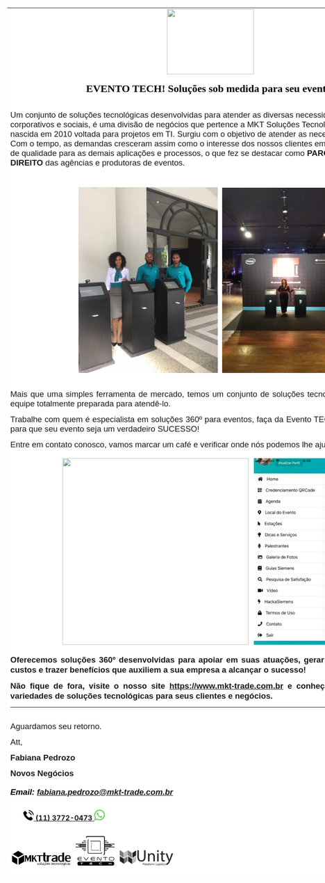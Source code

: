 <!-- html ignored --><!-- head ignored --><!-- meta ignored -->
<div class="moz-forward-container"><center>
<table style="height: 2000px; width: 936px; border-color: #ffffff; background-color: #ffffff;">
<tbody>
<tr style="height: 100px;">
<td style="height: 100px; width: 934px; text-align: center;" colspan="2" align="center"><center><span style="font-size: 12pt;"><img src="https://ci3.googleusercontent.com/proxy/_8qwWqNosQC3Q6z-iiEvtPm5jD6hSXejY48rsX6KIvO0wsJd9d5_cgx5HscgLqdqWF5qrzgfJ8O0FqCY_WhYG9N51UwDzUPDzw1TVmiXV7EZaIKdv-MwyZCVEX5SpJI9w_C6sOztbA=s0-d-e1-ft#https://marketing.mkt-trade.com.br/media/images/c4bccd5c50b0adc279f4973ee10f3342.png" width="200" height="150" /></span></center><center>
<p style="text-align: center;" align="center"><span style="color: #000000; font-size: 18pt;"><strong><span style="font-family: times new roman, times, serif;">EVENTO TECH! Solu&ccedil;&otilde;es sob medida para seu evento!<br /></span><span style="font-family: times new roman, times, serif;"></span></strong></span></p>
</center></td>
</tr>
<tr style="height: 400px;">
<td style="height: 400px; width: 934px;" colspan="2"><br /><span style="font-size: 14pt; font-family: helvetica, arial, sans-serif;">Um conjunto de solu&ccedil;&otilde;es tecnol&oacute;gicas desenvolvidas para atender as diversas necessidades de EVENTOS corporativos e sociais, &eacute; uma divis&atilde;o de neg&oacute;cios que pertence a MKT Solu&ccedil;&otilde;es Tecnol&oacute;gicas, empresa nascida em 2010 voltada para projetos em TI. Surgiu com o objetivo de atender as necessidades de marketing. Com o tempo, as demandas cresceram assim como o interesse dos nossos clientes em manter o mesmo n&iacute;vel de qualidade para as demais aplica&ccedil;&otilde;es e processos, o que fez se destacar como <strong>PARCEIRA</strong> e <strong>BRA&Ccedil;O DIREITO</strong> das ag&ecirc;ncias e produtoras de eventos.</span><br />
<p style="text-align: justify;">&nbsp;</p>
<p style="text-align: center;"><span style="font-size: 14pt; font-family: times new roman, times, serif;"><img src="https://raw.githubusercontent.com/MKT-Trade/ImagensDaEmpresa/master/template/Evento-tech/WhatsApp%20Image%202019-08-16%20at%2013.58.35(1).jpeg" width="321" height="427" />&nbsp; <img src="https://raw.githubusercontent.com/MKT-Trade/ImagensDaEmpresa/master/template/Evento-tech/WhatsApp%20Image%202019-05-14%20at%2010.36.44(1).jpeg" width="277" height="426" /><br /></span></p>
</td>
</tr>
<tr style="height: 50px;">
<td style="height: 50px; width: 934px; text-align: justify;" colspan="2">
<p><span style="font-size: 14pt; font-family: helvetica, arial, sans-serif;">Mais que uma simples ferramenta de mercado, temos um conjunto de solu&ccedil;&otilde;es tecnol&oacute;gicas somada a uma equipe totalmente preparada para atend&ecirc;-lo.</span></p>
<p><span style="font-size: 14pt; font-family: helvetica, arial, sans-serif;">Trabalhe com quem &eacute; especialista em solu&ccedil;&otilde;es 360&ordm; para eventos, fa&ccedil;a da Evento TECH a escolha n&uacute;mero 1 para que seu evento seja um verdadeiro SUCESSO! <br /></span></p>
<p><span style="font-size: 14pt; font-family: helvetica, arial, sans-serif;">Entre em contato conosco, vamos marcar um caf&eacute; e verificar onde n&oacute;s podemos lhe ajudar.</span></p>
</td>
</tr>
<tr style="height: 111.6px;">
<td style="height: 111.6px; width: 459px;"><center><span style="font-family: times new roman, times, serif; font-size: 12pt;"><img src="https://raw.githubusercontent.com/MKT-Trade/ImagensDaEmpresa/master/template/Evento-tech/APP%20YP%C3%8A.jpeg" width="429" height="429" />&nbsp;&nbsp; <img src="https://raw.githubusercontent.com/MKT-Trade/ImagensDaEmpresa/master/template/Evento-tech/APP%20SIEMENS.jpeg" width="241" height="429" /><br /></span></center></td>
</tr>
<tr style="height: 65px;">
<td style="height: 65px; width: 934px;" colspan="2">
<p style="text-align: justify;"><span style="font-size: 14pt;"><strong><span style="font-family: helvetica, arial, sans-serif;">Oferecemos solu&ccedil;&otilde;es 360&ordm; desenvolvidas para apoiar em suas atua&ccedil;&otilde;es, gerar rentabilidade, reduzir custos e trazer benef&iacute;cios que auxiliem a sua empresa a alcan&ccedil;ar o sucesso!</span></strong></span></p>
<p style="text-align: justify;"><span style="font-size: 14pt;"><strong><span style="font-family: helvetica, arial, sans-serif;">N&atilde;o fique de fora, visite o nosso site <a href="https://www.mkt-trade.com.br" target="_blank" rel="noopener noreferrer">https://www.mkt-trade.com.br</a> e conhe&ccedil;a nossos cases e as variedades de solu&ccedil;&otilde;es tecnol&oacute;gicas para seus clientes e neg&oacute;cios.</span></strong></span></p>
<hr /></td>
</tr>
<tr style="height: 34px;">
<td style="height: 34px; width: 934px;" colspan="2">
<p style="text-align: left;"><span style="font-family: helvetica, arial, sans-serif; font-size: 14pt;">Aguardamos seu retorno.</span></p>
<p style="text-align: left;"><span style="font-family: helvetica, arial, sans-serif; font-size: 14pt;">Att,</span></p>
<p style="text-align: left;"><span style="font-family: helvetica, arial, sans-serif; font-size: 14pt;"><strong>Fabiana Pedrozo</strong></span></p>
<p style="text-align: left;"><span style="font-family: helvetica, arial, sans-serif; font-size: 14pt;"><strong>Novos Neg&oacute;cios</strong></span></p>
<h5 id="h24sk750783n1f48paavhw3tu1fi83xp" class="font_5" style="font-size: 15px; text-align: left;"><span style="font-size: 14pt; font-family: helvetica, arial, sans-serif;"><span class="color_11"><span style="color: #000000;">Email:</span> <a href="#h24sk750783n1f48paavhw3tu1fi83xp">fabiana.pedrozo@mkt-trade.com.br</a></span></span></h5>
<h4 class="font_4" style="line-height: 1.2em; font-size: 21px; padding-left: 30px; text-align: left;"><span style="font-size: 12pt;"><a href="https://api.whatsapp.com/send?phone=551137720473&amp;text=&amp;source=&amp;data=" target="_blank" rel="noopener noreferrer"><span style="color: #2b7c74;"><img src="https://raw.githubusercontent.com/MKT-Trade/ImagensDaEmpresa/master/Email/EventoTech/002-telephone.png" width="24" height="24" /></span></a></span><span style="font-size: 12pt;"><span style="color: #2b7c74;"><a href="https://api.whatsapp.com/send?phone=551137720473&amp;text=&amp;source=&amp;data=" target="_blank" rel="noopener noreferrer"> (11) 3772-0473 </a></span><a href="https://api.whatsapp.com/send?phone=551137720473&amp;text=&amp;source=&amp;data=" target="_blank" rel="noopener noreferrer"><img src="https://raw.githubusercontent.com/MKT-Trade/ImagensDaEmpresa/master/Email/EventoTech/009-whatsapp-1.png" width="25" height="25" /></a></span></h4>
<h5 class="font_5" style="font-size: 15px; text-align: left;">&nbsp;<img src="https://raw.githubusercontent.com/MKT-Trade/ImagensDaEmpresa/master/template/MKT/89272bd26ba92c3d2bc1f7bc2df63f1b.png" width="135" height="34" />&nbsp;&nbsp; <img src="https://raw.githubusercontent.com/MKT-Trade/ImagensDaEmpresa/master/template/MKT/logo-evento-tech%20preto.png" width="89" height="68" />&nbsp;&nbsp; <img src="https://raw.githubusercontent.com/MKT-Trade/ImagensDaEmpresa/master/template/MKT/Logo_unity_preto_500%20AJUSTADO.png" width="123" height="36" /></h5>
<p><a href="https://www.facebook.com/MktTrade/?ref=br_rs" target="_blank" rel="noopener noreferrer"><img src="https://raw.githubusercontent.com/MKT-Trade/ImagensDaEmpresa/master/template/MKT/5a22b45aa94174.2089265915122238346933.png" width="50" height="50" /></a>&nbsp;&nbsp; <a href="https://www.instagram.com/mkt_solucoes_tecnologicas/" target="_blank" rel="noopener noreferrer"><img src="https://raw.githubusercontent.com/MKT-Trade/ImagensDaEmpresa/master/template/MKT/circulo-preto-instagram-logotipo-szF5k1.png" width="49" height="49" /></a></p>
</td>
</tr>
</tbody>
<tfoot>
<tr style="height: 20px;">
<td style="width: 934px; text-align: center; height: 20px;" colspan="2"><br />
<p><span style="font-family: times new roman, times, serif; font-size: 12pt;"><strong>&copy; Copyright</strong> | 2020 <strong>Evento.tech</strong> | Todos os direitos reservados</span></p>
</td>
</tr>
</tfoot>
</table>
</center></div>
<div id="_rc_sig">&nbsp;</div>
